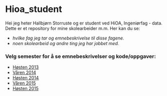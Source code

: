 # Hioa_student
Hei jeg heter Hallbjørn Storruste og er student ved HiOA, Ingeniørfag - data.
Dette er et repository for mine skolearbeider m.m.
Her kan du se:
 - *hvilke fag jeg tar og emnebeskrivelse til disse fagene.*
 - *noen skolearbeid og andre ting jeg har jobbet med.*

### Velg semester for å se emnebeskrivelser og kode/oppgaver:
  - [Høsten 2013](https://github.com/s165519/Hioa_student/tree/master/H2013/fag2013h.md)
  - [Våren 2014](https://github.com/s165519/Hioa_student/tree/master/V2014/fag2014v.md)
  - [Høsten 2014](https://github.com/s165519/Hioa_student/tree/master/H2014/fag2014h.md)
  - [Våren 2015](https://github.com/s165519/Hioa_student/tree/master/V2015/fag2015v.md)
  - [Høsten 2015](https://github.com/s165519/Hioa_student/blob/master/H2015/fag2015h.md)
